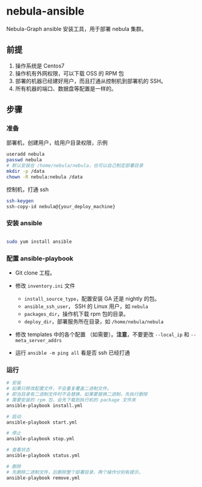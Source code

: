 # nebula-ansible

Nebula-Graph ansible 安装工具，用于部署 nebula 集群。

## 前提

1. 操作系统是 Centos7
2. 操作机有外网权限，可以下载 OSS 的 RPM 包
3. 部署的机器已经建好用户，而且打通从控制机到部署机的 SSH。
4. 所有机器的端口、数据盘等配置是一样的。

## 步骤

### 准备

部署机，创建用户，给用户目录权限，示例

```bash
useradd nebula
passwd nebula
# 默认安装在 /home/nebula/nebula，也可以自己制定部署目录
mkdir -p /data
chown -R nebula:nebula /data
```

控制机，打通 ssh

```bash
ssh-keygen
ssh-copy-id nebula@{your_deploy_machine}

```

### 安装 ansible

```bash

sudo yum install ansible

```

### 配置 ansible-playbook

* Git clone 工程。
* 修改 `inventory.ini` 文件
    - `install_source_type`，配置安装 GA 还是 nightly 的包。
    - `ansible_ssh_user`， SSH 的 Linux 用户，如 `nebula`
    - `packages_dir`，操作机下载 rpm 包的目录。
    - `deploy_dir`，部署服务所在目录，如 `/home/nebula/nebula`

* 修改 templates 中的各个配置 （如需要）。**注意**，不要更改 `--local_ip` 和 `--meta_server_addrs`

* 运行 `ansible -m ping all` 看是否 ssh 已经打通

### 运行

```bash
# 安装
# 如果只修改配置文件，不会重复覆盖二进制文件。
# 即当目录有二进制文件时不会替换，如果要替换二进制，先执行删除
# 需要安装的 rpm 包，会先下载到执行机的 package 文件夹
ansible-playbook install.yml

# 启动
ansible-playbook start.yml

# 停止
ansible-playbook stop.yml

# 查看状态
ansible-playbook status.yml

# 删除
# 先删除二进制文件，后删除整个部署目录，两个操作分别有提示。
ansible-playbook remove.yml

```
